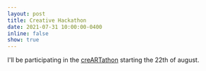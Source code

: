 ```yaml
---
layout: post
title: Creative Hackathon
date: 2021-07-31 10:00:00-0400
inline: false
show: true
---
```


I'll be participating in the [creARTathon](https://creartathon.com/) starting the 22th of august.